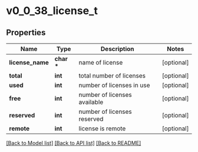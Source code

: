 # v0_0_38_license_t

## Properties
Name | Type | Description | Notes
------------ | ------------- | ------------- | -------------
**license_name** | **char \*** | name of license | [optional] 
**total** | **int** | total number of licenses | [optional] 
**used** | **int** | number of licenses in use | [optional] 
**free** | **int** | number of licenses available | [optional] 
**reserved** | **int** | number of licenses reserved | [optional] 
**remote** | **int** | license is remote | [optional] 

[[Back to Model list]](../README.md#documentation-for-models) [[Back to API list]](../README.md#documentation-for-api-endpoints) [[Back to README]](../README.md)


